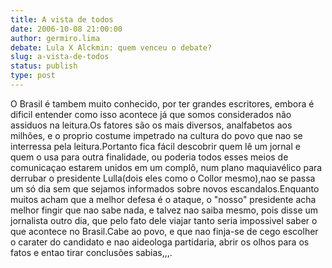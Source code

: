 ```yaml
---
title: A vista de todos
date: 2006-10-08 21:00:00
author: germiro.lima
debate: Lula X Alckmin: quem venceu o debate?
slug: a-vista-de-todos
status: publish 
type: post
---
```


O Brasil é tambem muito conhecido, por ter grandes escritores, embora é dificil entender como isso acontece já que somos considerados não assiduos na leitura.Os fatores são os mais diversos, analfabetos aos milhões, e o proprio costume impetrado na cultura do povo que nao se interressa pela leitura.Portanto fica fácil descobrir quem lê um jornal e quem o usa para outra finalidade, ou poderia todos esses meios de comunicaçao estarem unidos em um complô, num plano maquiavélico para derrubar o presidente Lulla(dois eles como o Collor mesmo),nao se passa um só dia sem que sejamos informados sobre novos escandalos.Enquanto muitos acham que a melhor defesa é o ataque, o "nosso" presidente acha melhor fingir que nao sabe nada, e talvez nao saiba mesmo, pois disse um jornalista outro dia, que pelo fato dele viajar tanto seria impossivel saber o que acontece no Brasil.Cabe ao povo, e que nao finja-se de cego escolher o carater do candidato e nao aideologa partidaria, abrir os olhos para os fatos e entao tirar conclusões sabias,,,.


 


